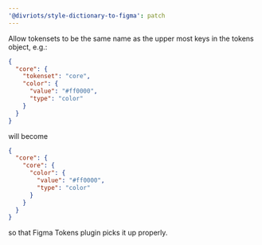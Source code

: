 ```yaml
---
'@divriots/style-dictionary-to-figma': patch
---
```


Allow tokensets to be the same name as the upper most keys in the tokens object, e.g.:

```json
{
  "core": { 
    "tokenset": "core", 
    "color": { 
      "value": "#ff0000", 
      "type": "color"
    }
  }
}
```

will become

```json
{
  "core": { 
    "core": {
      "color": { 
        "value": "#ff0000", 
        "type": "color"
      }
    }
  }
}
```

so that Figma Tokens plugin picks it up properly.